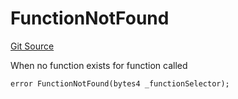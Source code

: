 # FunctionNotFound
[Git Source](https://github.com/thrackle-io/rules-protocol/blob/63b22fe4cc7ce8c74a4c033635926489351a3581/src/economic/ruleProcessor/nontagged/RuleProcessorDiamond.sol)

When no function exists for function called


```solidity
error FunctionNotFound(bytes4 _functionSelector);
```

